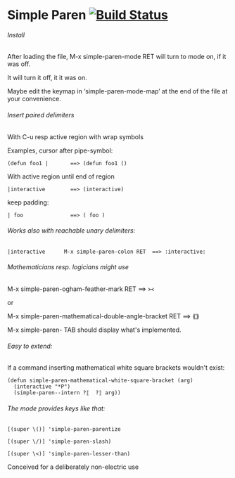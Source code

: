 Simple Paren [![Build Status](https://travis-ci.org/andreas-roehler/simple-paren.svg?branch=master)](https://travis-ci.org/andreas-roehler/simple-paren)
===

###### Install 
After loading the file, M-x simple-paren-mode RET will turn to mode on, if it was off.

It will turn it off, it it was on.

Maybe edit the keymap in ‘simple-paren-mode-map’ at the end of the
file at your convenience.


###### Insert paired delimiters

With C-u resp active region with wrap symbols

Examples, cursor after pipe-symbol:

    (defun foo1 |       ==> (defun foo1 () 

With active region until end of region

    |interactive        ==> (interactive)

keep padding:

    | foo               ==> ( foo ) 

###### Works also with reachable unary delimiters:

    |interactive      M-x simple-paren-colon RET  ==> :interactive:

###### Mathematicians resp. logicians might use

M-x simple-paren-ogham-feather-mark RET ==> ᚛᚜

or

M-x simple-paren-mathematical-double-angle-bracket RET ==> ⟪⟫

M-x simple-paren- TAB should display what's implemented.

###### Easy to extend:

If a command inserting mathematical white square brackets wouldn't exist:

    (defun simple-paren-mathematical-white-square-bracket (arg)
      (interactive "*P")
      (simple-paren--intern ?⟦  ?⟧ arg))

###### The mode provides keys like that:

    [(super \()] 'simple-paren-parentize

    [(super \/)] 'simple-paren-slash)

    [(super \<)] 'simple-paren-lesser-than)

Conceived for a deliberately non-electric use
